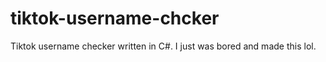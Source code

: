 # tiktok-username-chcker
Tiktok username checker written in C#. I just was bored and made this lol.
